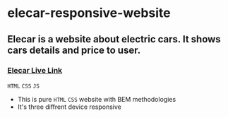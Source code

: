 # elecar-responsive-website

## Elecar is a website about electric cars. It shows cars details and price to user.

### [Elecar Live Link](https://ekramh.github.io/elecar-responsive-website/)

`HTML` `CSS` `JS`

- This is pure `HTML` `CSS` website with BEM methodologies
- It's three diffrent device responsive

